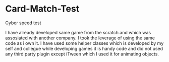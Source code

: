 # Card-Match-Test
 Cyber speed test

 I have already developed same game from the scratch and which was assosiated with another company. 
 I took the leverage of using the same code as i own it. 
 I have used some helper classes which is developed by my self and collegue while developing games it is handy code and did not used any third party plugin except iTween which I used it for animating objects.